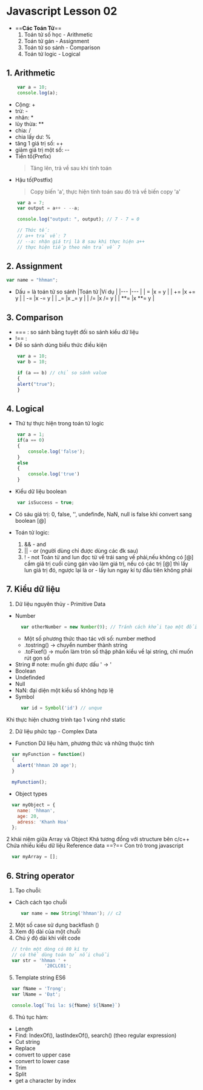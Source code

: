 # Javascript Lesson 02

- ==**Các Toán Tử**==
  1. Toán tử số học - Arithmetic
  2. Toán tử gán - Assignment
  3. Toán tử so sánh - Comparison
  4. Toán tử logic - Logical

## 1. Arithmetic

```js
    var a = 10;
    console.log(a);
```

- Cộng: +
- trừ: -
- nhân: \*
- lũy thừa: \*\*
- chia: /
- chia lấy dư: %
- tăng 1 giá trị số: ++
- giảm giá trị một số: --
- Tiền tố(Prefix)
  > Tăng lên, trả về sau khi tính toán
- Hậu tố(Postfix)
  > Copy biến 'a', thực hiện tính toán sau đó trả về biến copy 'a'

```js
    var a = 7;
    var output = a++ - --a;

    console.log("output: ", output); // 7 - 7 = 0

    // Thức tế:
    // a++ trả về: 7
    // --a: nhận giá trị là 8 sau khi thực hiện a++
    // thực hiện tiếp theo nên trả về 7
```

## 2. Assignment

```js
var name = "hhman";
```

- Dấu = là toán tử so sánh
  |Toán tử |Ví dụ |
  |--- |--- |
  | = |x = y |
  | += |x += y |
  | -= |x -= y |
  | _= |x _= y |
  | /= |x /= y |
  | **= |x **= y |


## 3. Comparison

- === : so sánh bằng tuyệt đối so sánh kiểu dữ liệu
- !== :  
- Để so sánh dùng biểu thức điều kiện

```js
    var a = 10;
    var b = 10;

    if (a == b) // chỉ so sánh value
    {
    alert("true");
    }
```

## 4. Logical

- Thứ tự thực hiện trong toán tử logic

```js
    var a = 1;
    if(a == 0)
    {
        console.log('false');
    }
    else
    {
        console.log('true')
    }
```

- Kiểu dữ liệu boolean
```js
    var isSuccess = true;
```

- Có sáu giá trị: 0, false, '', undefinđe, NaN, null is false khi convert sang boolean [@]


- Toán tử logic: 
  1. && - and
  2. || - or (người dùng chỉ được dùng các đk sau)
  3. !  - not
  Toán tử and lun đọc từ vế trái sang vế phải,nếu không có [@] cầm giá trị cuối cùng gán vào làm giá trị, nếu có các trị [@] thì lấy lun giá trị đó, ngược lại là or - lấy lun ngay kí tự đầu tiên không phải
  
## 7. Kiểu dữ liệu
1. Dữ liệu nguyên thủy - Primitive Data
  - Number
    ```js
      var otherNumber = new Number(9); // Tránh cách khởi tạo một đối tượng nếu đơn giản
    ```
    - Một số phương thức thao tác với số: number method
    - .tostring() -> chuyển number thành string
    - .toFixef() -> muốn làm tròn số thập phân kiểu về lại string, chỉ muốn rút gọn số
  - String # note: muốn ghi được dấu ' -> \'
  - Boolean
  - Undefinded
  - Null
  - NaN: đại diện một kiểu số không hợp lệ
  - Symbol
    ```js
      var id = Symbol('id') // unque
    ```

Khi thực hiện chương trình tạo 1 vùng nhớ static

2. Dữ liệu phức tạp - Complex Data
  - Function
  Dữ liệu hàm, phương thức và những thuộc tính
  ```js
    var myFunction = function()
    {
      alert('hhman 20 age');
    }

    myFunction();
  ```
  - Object types
  ```js
    var myObject = {
      name: 'hhman',
      age: 20,
      adress: 'Khanh Hoa'
    };
  ```
  2 khái niệm giữa Array và Object
  Khá tương đồng với structure bên c/c++
  Chứa nhiều kiểu dữ liệu
  Reference data
  ==?== Con trỏ trong javascript

  ```js
    var myArray = [];
  ```
## 6. String operator
1. Tạo chuỗi:
  - Cách cách tạo chuỗi
    ```js
      var name = new String('hhman'); // c2
    ```
2. Một số case sử dụng backflash (\)
3. Xem độ dài của một chuỗi
4. Chú ý độ dài khi viết code
  ```js
    // trên một dòng có 80 kí tự
    // có thể dùng toán tử nối chuỗi
    var str = 'hhman ' +
                '20CLC01';
  ```
5. Template string ES6
  ```js
    var fName = 'Trọng';
    var lName = 'Đạt';

    console.log(`Toi la: ${fName} ${lName}`)
  ```
6. Thủ tục hàm:
  - Length
  - Find: IndexOf(), lastIndexOf(), search() (theo regular expression)
  - Cut string
  - Replace
  - convert to upper case
  - convert to lower case
  - Trim
  - Split
  - get a character by index